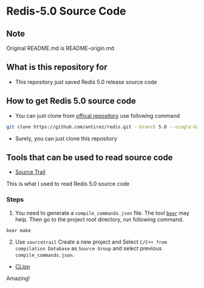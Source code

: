 # Redis-5.0 Source Code

## Note

Original README.md is README-origin.md

## What is this repository for

- This repository just saved Redis 5.0 release source code

## How to get Redis 5.0 source code

- You can just clone from [offical repository](https://github.com/antirez/redis) use following command

```bash
git clone https://github.com/antirez/redis.git --branch 5.0 --single-branch
```

- Surely, you can just clone this repository

## Tools that can be used to read source code

- [Source Trail](https://www.sourcetrail.com)

This is what I used to read Redis 5.0 source code

### Steps

1. You need to generate a `compile_commands.json` file. The tool [`bear`](https://github.com/rizsotto/Bear) may help. Then go to the project root directory, run following command.
```bash
bear make
```
2. Use `sourcetrail` Create a new project and Select `C/C++ from compilation Database` as `Source Group` and select previous `compile_commands.json`.

- [CLion](https://www.jetbrains.com/clion/)

Amazing!